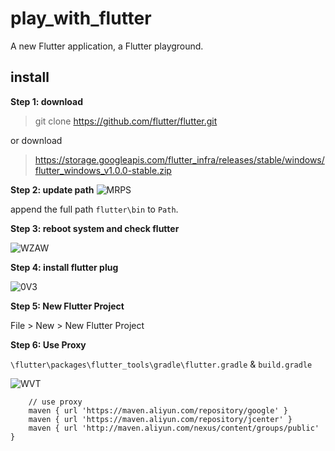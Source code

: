 # play_with_flutter

A new Flutter application, a Flutter playground.

## install

**Step 1: download**

> git clone https://github.com/flutter/flutter.git

or download

> https://storage.googleapis.com/flutter_infra/releases/stable/windows/flutter_windows_v1.0.0-stable.zip



**Step 2: update path**
![MRPS](https://ws1.sinaimg.cn/large/0072Lfvtly1fzqvwlep6oj30i80ffdh3.jpg)

append the full path `flutter\bin` to `Path`.

**Step 3: reboot system and check flutter**

![WZAW](https://ws1.sinaimg.cn/large/0072Lfvtly1fzqw08aw7hj30hi0hbdgz.jpg)

**Step 4: install flutter plug**

![0V3](https://ws1.sinaimg.cn/large/0072Lfvtly1fzqw3e8yvgj30nc0jhjsz.jpg)

**Step 5: New Flutter Project**

File > New > New Flutter Project

**Step 6: Use Proxy**

`\flutter\packages\flutter_tools\gradle\flutter.gradle` & `build.gradle`


![WVT](https://ws1.sinaimg.cn/large/0072Lfvtly1fzqw7er441j30jg0ahaat.jpg)


```
    // use proxy
    maven { url 'https://maven.aliyun.com/repository/google' }
    maven { url 'https://maven.aliyun.com/repository/jcenter' }
    maven { url 'http://maven.aliyun.com/nexus/content/groups/public' }
```
